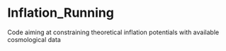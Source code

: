 # Inflation_Running
Code aiming at constraining theoretical inflation potentials with available cosmological data
